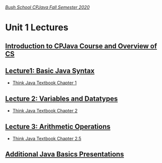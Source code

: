 [_Bush School CPJava Fall Semester 2020_](https://chandrunarayan.github.io/cpjava/)

# Unit 1 Lectures

## [Introduction to CPJava Course and Overview of CS](/src/CPJavaIntro-v3.pdf)

## [Lecture1: Basic Java Syntax](../../lectures/lecture1.pdf)
* [Think Java Textbook Chapter 1](https://books.trinket.io/thinkjava2/chapter1.html)

## [Lecture 2: Variables and Datatypes](../../lectures/lecture2.pdf)
* [Think Java Textbook Chapter 2](https://books.trinket.io/thinkjava2/chapter2.html)

## [Lecture 3: Arithmetic Operations](../../lectures/lecture3.pdf)
* [Think Java Textbook Chapter 2.5](https://books.trinket.io/thinkjava2/chapter2.html#sec25)

## [Additional Java Basics Presentations](../../lectures/UpdatedJavaBasics.pdf)
